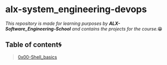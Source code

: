 # alx-system_engineering-devops 

*This repository is made for learning purposes by **ALX-Software_Engineering-School** and contains the projects for the course.*😁

## Table of content🌀

>[0x00-Shell_basics](0x00-shell_basics)

